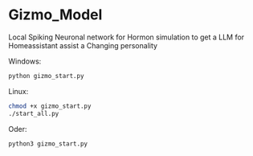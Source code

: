 # Gizmo_Model
Local Spiking Neuronal network for Hormon simulation to get a LLM for Homeassistant assist a Changing personality


Windows:
```bash
python gizmo_start.py
```
Linux:
```bash
chmod +x gizmo_start.py
./start_all.py
```
Oder:
```bash
python3 gizmo_start.py
```